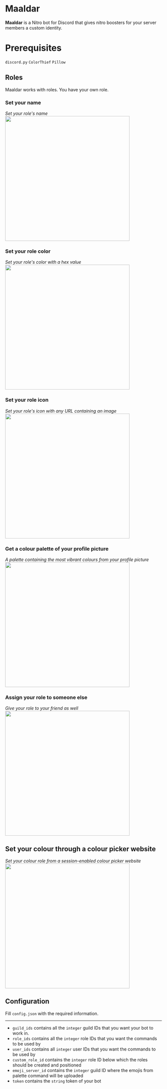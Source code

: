 # Maaldar
<b>Maaldar</b> is a Nitro bot for Discord that gives nitro boosters for your server members a custom identity.

# Prerequisites
<code>discord.py</code>
<code>ColorThief</code>
<code>Pillow</code>

## Roles
Maaldar works with roles. You have your own role.

### Set your name
<i>Set your role's name</i> <br />
<img src="https://user-images.githubusercontent.com/24255685/174434022-3d129bcb-febb-4809-9773-2312d979e922.gif" width="400px" height="400px" />
### Set your role color
<i>Set your role's color with a hex value</i> <br />
<img src="https://user-images.githubusercontent.com/24255685/174434144-0788e65b-2c75-47b7-b3dc-9f843c501872.gif" width="400px" height="400px" />

### Set your role icon
<i>Set your role's icon with any URL containing an image</i> <br />
<img src="https://user-images.githubusercontent.com/24255685/174434274-c210b2bd-dede-41a6-8571-f916798e6f9a.gif" width="400px" height="400px" />

### Get a colour palette of your profile picture
<i>A palette containing the most vibrant colours from your profile picture</i> <br />
<img src="https://user-images.githubusercontent.com/24255685/174434365-72f4707b-1293-471c-b7bc-44572ab5487d.gif" width="400px" height="400px" />

### Assign your role to someone else
<i>Give your role to your friend as well</i> <br />
<img src="https://user-images.githubusercontent.com/24255685/174434433-6cdadd56-a9c8-4174-91c9-fb629ab8ec94.gif" width="400px" height="400px" />

## Set your colour through a colour picker website
<i>Set your colour role from a session-enabled colour picker website</i> <br />
<img src="https://user-images.githubusercontent.com/24255685/174449804-06c21dee-8fcb-4c86-af4e-6511c964b472.gif" width="400px" height="400px" />


## Configuration
Fill <code>config.json</code> with the required information. <hr>
* `guild_ids` contains all the `integer` guild IDs that you want your bot to work in.
* `role_ids` contains all the `integer` role IDs that you want the commands to be used by
* `user_ids` contains all `integer` user IDs that you want the commands to be used by
* `custom_role_id` contains the `integer` role ID below which the roles should be created and positioned
* `emoji_server_id` contains the `integer` guild ID where the emojis from palette command will be uploaded
* `token` contains the `string` token of your bot
